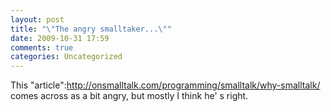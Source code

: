 ```yaml
---
layout: post
title: "\"The angry smalltaker...\""
date: 2009-10-31 17:59
comments: true
categories: Uncategorized
---
```

This "article":http://onsmalltalk.com/programming/smalltalk/why-smalltalk/ comes across as a bit angry, but mostly I think he' s right.
